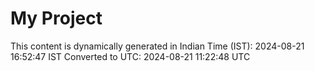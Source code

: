 # My Project

This content is dynamically generated in Indian Time (IST): 2024-08-21 16:52:47 IST
Converted to UTC: 2024-08-21 11:22:48 UTC
